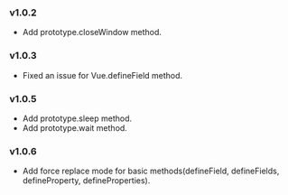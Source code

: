 ### v1.0.2

- Add prototype.closeWindow method.

### v1.0.3

- Fixed an issue for Vue.defineField method.

### v1.0.5

- Add prototype.sleep method.
- Add prototype.wait method.

### v1.0.6

- Add force replace mode for basic methods(defineField, defineFields, defineProperty, defineProperties).

<br />
<br />
<br />
